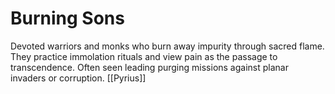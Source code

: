 

# Burning Sons


Devoted warriors and monks who burn away impurity through sacred flame. They practice immolation rituals and view pain as the passage to transcendence. Often seen leading purging missions against planar invaders or corruption.
[[Pyrius]]



